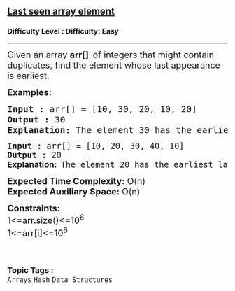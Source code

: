 <h2><a href="https://www.geeksforgeeks.org/problems/last-seen-array-element1501/1?page=2&category=Hash&difficulty=Easy&status=unsolved&sortBy=submissions">Last seen array element</a></h2><h3>Difficulty Level : Difficulty: Easy</h3><hr><div class="problems_problem_content__Xm_eO"><p><span style="font-size: 20px;">Given an array <strong>arr[]&nbsp; </strong>of integers that might contain duplicates, find the element whose last appearance is earliest.</span></p>
<p><span style="font-size: 20px;"><strong>Examples:</strong></span></p>
<pre><span style="font-size: 20px;"><strong>Input :</strong> arr[] = [10, 30, 20, 10, 20]
<strong>Output :</strong> 30
<strong>Explanation: </strong></span><span style="font-size: 20px;">The element 30 has the earliest last appearance at index 1. Therefore, the output is 30. Even though 10 and 20 appear multiple times, their last appearances occur at later indices (3 and 4, respectively), so 30 is the correct answer.</span></pre>
<pre><span style="font-size: 20px;"><span style="font-size: 14pt;"><strong>Input :</strong> arr[] = [10, 20, 30, 40, 10]
<strong>Output :</strong> 20<br><strong><span style="font-family: -apple-system, BlinkMacSystemFont, 'Segoe UI', Roboto, Oxygen, Ubuntu, Cantarell, 'Open Sans', 'Helvetica Neue', sans-serif;">Explanation:  </span></strong>The element 20 has the earliest last appearance at index 1. Therefore, the output is 20. <br></span></span></pre>
<p><span style="font-size: 20px;"><strong>Expected Time Complexity:</strong> O(n)<br></span><strong style="font-size: 20px; font-family: -apple-system, BlinkMacSystemFont, 'Segoe UI', Roboto, Oxygen, Ubuntu, Cantarell, 'Open Sans', 'Helvetica Neue', sans-serif;">Expected Auxiliary Space:</strong><span style="font-size: 20px; font-family: -apple-system, BlinkMacSystemFont, 'Segoe UI', Roboto, Oxygen, Ubuntu, Cantarell, 'Open Sans', 'Helvetica Neue', sans-serif;"> O(n)</span></p>
<p><span style="font-size: 20px;"><strong>Constraints:</strong><br>1&lt;=arr.size()&lt;=10<sup>6</sup><br>1&lt;=arr[i]&lt;=10<sup>6</sup></span><br>&nbsp;</p></div><br><p><span style=font-size:18px><strong>Topic Tags : </strong><br><code>Arrays</code>&nbsp;<code>Hash</code>&nbsp;<code>Data Structures</code>&nbsp;